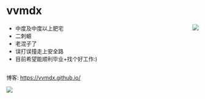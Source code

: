 # vvmdx

<!--
**vvmdx/vvmdx** is a ✨ _special_ ✨ repository because its `README.md` (this file) appears on your GitHub profile.

Here are some ideas to get you started:

- 🔭 I’m currently working on ...
- 🌱 I’m currently learning ...
- 👯 I’m looking to collaborate on ...
- 🤔 I’m looking for help with ...
- 💬 Ask me about ...
- 📫 How to reach me: ...
- 😄 Pronouns: ...
- ⚡ Fun fact: ...
-->

<img align="right" src="https://github-readme-stats.vercel.app/api?username=vvmdx&theme=gruvbox&count_private=true&hide=prs&line_height=30" />


- 中度及中度以上肥宅
- 二刺螈
- 老混子了
- 误打误撞走上安全路
- 目前希望能顺利毕业+找个好工作:)

## 

博客: https://vvmdx.github.io/

![](https://komarev.com/ghpvc/?username=vvmdx&color=FFA500&style=flat&label=watch+me)

<!-- <img src="https://github-readme-stats.vercel.app/api/pin/?username=vvmdx&repo=Sec-Interview-4-2023&theme=slateorange" /> -->

<!-- ![Metrics](https://metrics.lecoq.io/vvmdx?template=classic&config.timezone=Asia%2FShanghai) -->

